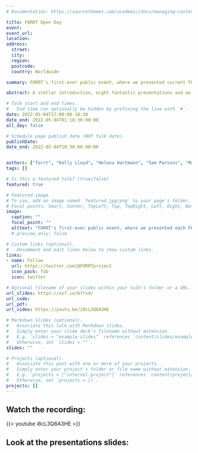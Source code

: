 ```yaml
---
# Documentation: https://sourcethemes.com/academic/docs/managing-content/

title: FORRT Open Day
event:
event_url: 
location: 
address:
  street:
  city: 
  region:
  postcode:
  country: Worldwide

summary: FORRT's first-ever public event, where we presented current FORRT project in just eight minutes each!

abstract: A stellar introduction, eight fantastic presentations and an open-end Q&A with project leaders - what more could we have wanted for our first Open Day? And the best thing? You can just rewatch everything on YoutTube in case you missed it.

# Talk start and end times.
#   End time can optionally be hidden by prefixing the line with `#`.
date: 2022-05-04T17:00:00-18:30
date_end: 2022-05-04T01:18:30-00:00
all_day: false

# Schedule page publish date (NOT talk date).
publishDate: 
date_end: 2022-05-04T18:30:00-00:00


authors: ["forrt", "Kelly Lloyd", "Helena Hartmann", "Sam Parsons", "Maddi Pownall", "Leticia Micheli", "Thomas Rhys Evans", "Amélie Gourdon-Kanhukamwe", "Meng Liu", "Flavio Azevedo"]
tags: []

# Is this a featured talk? (true/false)
featured: true

# Featured image
# To use, add an image named `featured.jpg/png` to your page's folder. 
# Focal points: Smart, Center, TopLeft, Top, TopRight, Left, Right, BottomLeft, Bottom, BottomRight.
image:
  caption: ""
  focal_point: ""
  alttext: "FORRT's first-ever public event, where we presented each FORRT project in just eight minutes and there is a question and answer with project leaders"
  # preview_only: false

# Custom links (optional).
#   Uncomment and edit lines below to show custom links.
links:
- name: Follow
  url: https://twitter.com/@FORRTproject
  icon_pack: fab
  icon: twitter

# Optional filename of your slides within your talk's folder or a URL.
url_slides: https://osf.io/b7rvd/
url_code:
url_pdf:
url_video: https://youtu.be/i8cL3Q6A3HE

# Markdown Slides (optional).
#   Associate this talk with Markdown slides.
#   Simply enter your slide deck's filename without extension.
#   E.g. `slides = "example-slides"` references `content/slides/example-slides.md`.
#   Otherwise, set `slides = ""`.
slides: ""

# Projects (optional).
#   Associate this post with one or more of your projects.
#   Simply enter your project's folder or file name without extension.
#   E.g. `projects = ["internal-project"]` references `content/project/deep-learning/index.md`.
#   Otherwise, set `projects = []`.
projects: []
---
```


## Watch the recording: 

{{< youtube i8cL3Q6A3HE >}}

## Look at the presentations slides:

<style>.embed-responsive{position:relative;height:100%;}.embed-responsive iframe{position:absolute;height:100%;}</style><script>window.jQuery || document.write('<script src="//code.jquery.com/jquery-1.11.2.min.js">\x3C/script>') </script><link href="https://mfr.de-1.osf.io/static/css/mfr.css" media="all" rel="stylesheet"><div id="mfrIframe" class="mfr mfr-file"></div><script src="https://mfr.de-1.osf.io/static/js/mfr.js"></script> <script>var mfrRender = new mfr.Render("mfrIframe", "https://mfr.de-1.osf.io/render?url=https://osf.io/b7rvd/?direct%26mode=render%26action=download%26mode=render");</script>

